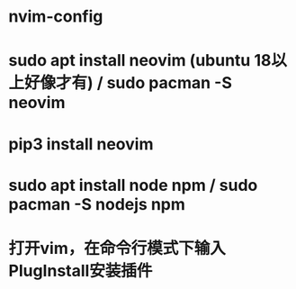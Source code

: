 # nvim-config


# sudo apt install neovim (ubuntu 18以上好像才有) / sudo pacman -S neovim
# pip3 install neovim
# sudo apt install node npm / sudo pacman -S nodejs npm
# 打开vim，在命令行模式下输入PlugInstall安装插件
